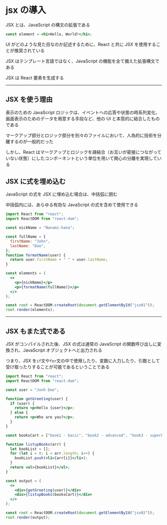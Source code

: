 # jsx の導入

JSX とは、JavaScript の構文の拡張である

```jsx
const element = <h1>Hello, World!</h1>;
```

UI がどのような見た目なのか記述するために、React と共に JSX を使用することが推奨されている

JSX はテンプレート言語ではなく、JavaScript の機能を全て備えた拡張構文である

JSX は React 要素を生成する

---

## JSX を使う理由

表示のための JavaScript ロジックは、イベントへの応答や状態の時系列変化、画面表示のためのデータを用意する手段など、他の UI と本質的に結合したものである

マークアップ部分とロジック部分を別々のファイルにおいて、人為的に技術を分離するのが一般的だった

しかし、React はマークアップとロジックを疎結合（お互いが密接につながっていない状態）にしたコンポーネントという単位を用いて関心の分離を実現している

## JSX に式を埋め込む

JavaScript の式を JSX に埋め込む場合は、中括弧に囲む

中括弧内には、あらゆる有効な JavaScript の式を含めて使用できる

```jsx
import React from "react";
import ReactDOM from "react-dom";

const nickName = "Nanami-hana";

const fullName = {
  firstName: "John",
  lastName: "Doe",
};
function formatName(user) {
  return user.firstName + " " + user.lastName;
}

const elements = (
  <>
    <p>{nickName}</p>
    <p>{formatName(fullName)}</p>
  </>
);

const root = ReactDOM.createRoot(document.getElementById("jsx01"));
root.render(elements);
```

---

## JSX もまた式である

JSX がコンパイルされた後、JSX の式は通常の JavaScript の関数呼び出しに変換され、JavaScript オブジェクトへと出力される

つまり、JSX を`if`文や`for`文の中で使用したり、変数に入力したり、引数として受け取ったりすることが可能であるということである

```jsx
import React from "react";
import ReactDOM from "react-dom";

const user = "Jonh Doe";

function getGreeting(user) {
  if (user) {
    return <p>Hello {user}</p>;
  } else {
    return <p>Who are you?</p>;
  }
}

const booksCart = ["book1 - basic", "book2 - advanced", "book3 - superhard"];

function listupBooks(arr) {
  let bookList = [];
  for (let i = 0; i < arr.length; i++) {
    bookList.push(<li>{arr[i]}</li>);
  }
  return <ul>{bookList}</ul>;
}

const output = (
  <>
    <div>{getGreeting(user)}</div>
    <div>{listupBooks(booksCart)}</div>
  </>
);

const root = ReactDOM.createRoot(document.getElementById("jsx02"));
root.render(output);
```
